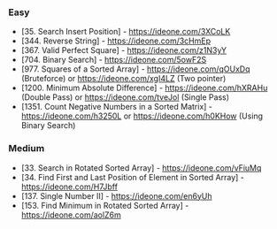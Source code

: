 ### Easy
  - [35. Search Insert Position] - https://ideone.com/3XCoLK
  - [344. Reverse String] - https://ideone.com/3cHmEp
  - [367. Valid Perfect Square] - https://ideone.com/z1N3yY
  - [704. Binary Search] - https://ideone.com/5owF2S
  - [977. Squares of a Sorted Array] - https://ideone.com/qOUxDq (Bruteforce) or https://ideone.com/xgI4LZ (Two pointer)
  - [1200. Minimum Absolute Difference] - https://ideone.com/hXRAHu (Double Pass) or https://ideone.com/tveJol (Single Pass)
  - [1351. Count Negative Numbers in a Sorted Matrix] - https://ideone.com/h3250L or https://ideone.com/h0KHow (Using Binary Search) 
### Medium
  - [33. Search in Rotated Sorted Array] - https://ideone.com/vFiuMq
  - [34. Find First and Last Position of Element in Sorted Array] - https://ideone.com/H7Jbff
  - [137. Single Number II] - https://ideone.com/en6yUh
  - [153. Find Minimum in Rotated Sorted Array] - https://ideone.com/aolZ6m

